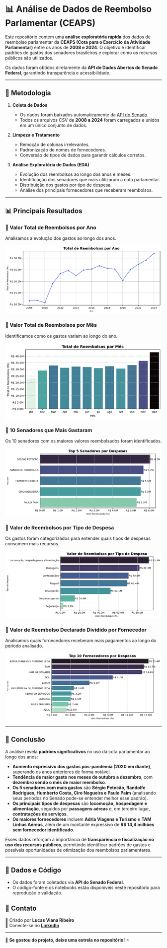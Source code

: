 # 📊 Análise de Dados de Reembolso Parlamentar (CEAPS)

Este repositório contém uma **análise exploratória rápida** dos dados de reembolso parlamentar da **CEAPS (Cota para o Exercício da Atividade Parlamentar)** entre os anos de **2008 e 2024**. O objetivo é identificar padrões de gastos dos senadores brasileiros e explorar como os recursos públicos são utilizados.

Os dados foram obtidos diretamente da **API de Dados Abertos do Senado Federal**, garantindo transparência e acessibilidade.

---

## 🚀 Metodologia

1. **Coleta de Dados**  
   - Os dados foram baixados automaticamente da [API do Senado]([https://www12.senado.leg.br/dados-abertos](https://adm.senado.gov.br/adm-dadosabertos/swagger-ui/index.html?configUrl=/adm-dadosabertos/swagger-config.json#/)).
   - Todos os arquivos CSV de **2008 a 2024** foram carregados e unidos em um único conjunto de dados.

2. **Limpeza e Tratamento**  
   - Remoção de colunas irrelevantes.  
   - Padronização de nomes de fornecedores.  
   - Conversão de tipos de dados para garantir cálculos corretos.  

3. **Análise Exploratória de Dados (EDA)**  
   - Evolução dos reembolsos ao longo dos anos e meses.  
   - Identificação dos senadores que mais utilizaram a cota parlamentar.  
   - Distribuição dos gastos por tipo de despesa.  
   - Análise dos principais fornecedores que receberam reembolsos.  

---

## 📊 Principais Resultados

### 🔹 Valor Total de Reembolsos por Ano

Analisamos a evolução dos gastos ao longo dos anos.

![Total de Reembolsos por Ano](imgs/total_reembolsos_por_ano.png)

### 🔹 Valor Total de Reembolsos por Mês

Identificamos como os gastos variam ao longo do ano.

![Total de Reembolsos por Mês](imgs/total_reembolsos_por_mes.png)

### 🔹 10 Senadores que Mais Gastaram

Os 10 senadores com os maiores valores reembolsados foram identificados.

![Top 10 Senadores por Despesas](imgs/top_senadores.png)

### 🔹 Valor de Reembolsos por Tipo de Despesa

Os gastos foram categorizados para entender quais tipos de despesas consomem mais recursos.

![Valor de Reembolsos por Tipo de Despesa](imgs/valor_por_tipo_despesa.png)

### 🔹 Valor de Reembolso Declarado Dividido por Fornecedor

Analisamos quais fornecedores receberam mais pagamentos ao longo do período analisado.

![Valor de Reembolso por Fornecedor](imgs/top_fornecedores.png)

---

## 📌 Conclusão

A análise revela **padrões significativos** no uso da cota parlamentar ao longo dos anos:

- **Aumento expressivo dos gastos pós-pandemia (2020 em diante)**, superando os anos anteriores de forma notável.  
- **Tendência de maior gasto nos meses de outubro a dezembro**, com **dezembro sendo o mês de maior reembolso**.  
- **Os 5 senadores com mais gastos** são **Sérgio Petecão, Randolfe Rodrigues, Humberto Costa, Ciro Nogueira e Paulo Paim** (analisando seus períodos no Senado pode-se entender melhor esse padrão).  
- **Os principais tipos de despesas** são **locomoção, hospedagem e alimentação**, seguidos por **passagens aéreas** e, em terceiro lugar, **contratações de serviços**.  
- **Os maiores fornecedores** incluem **Adria Viagens e Turismo** e **TAM Linhas Aéreas**, além de um montante expressivo de **R$ 14,4 milhões sem fornecedor identificado**.  

Esses dados reforçam a importância de **transparência e fiscalização no uso dos recursos públicos**, permitindo identificar padrões de gastos e possíveis oportunidades de otimização dos reembolsos parlamentares.

---

## 📂 Dados e Código

- Os dados foram coletados via **API do Senado Federal**.  
- O código-fonte e os notebooks estão disponíveis neste repositório para reprodução e validação.

## 📧 Contato  
📌 Criado por **Lucas Viana Ribeiro**  
💼 Conecte-se no **[LinkedIn](https://www.linkedin.com/in/lucasvrib/)** 

---

🌟 **Se gostou do projeto, deixe uma estrela no repositório!** ⭐  
